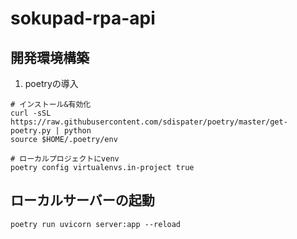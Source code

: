 # sokupad-rpa-api

## 開発環境構築
1. poetryの導入
```shell
# インストール&有効化
curl -sSL https://raw.githubusercontent.com/sdispater/poetry/master/get-poetry.py | python
source $HOME/.poetry/env

# ローカルプロジェクトにvenv
poetry config virtualenvs.in-project true
```

## ローカルサーバーの起動
`poetry run uvicorn server:app --reload`